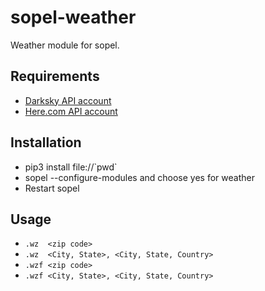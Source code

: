 # sopel-weather
Weather module for sopel. 


## Requirements
* [Darksky API account](https://darksky.net/dev)
* [Here.com API account](https://developer.here.com/?cid=www.here.com-main_menu)


## Installation
* pip3 install file://\`pwd\`
* sopel  --configure-modules and choose yes for weather
* Restart sopel


## Usage
* `.wz  <zip code>`
* `.wz  <City, State>, <City, State, Country>`
* `.wzf <zip code>`
* `.wzf <City, State>, <City, State, Country>`
